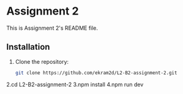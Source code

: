 # Assignment 2

This is Assignment 2's README file.

## Installation

1. Clone the repository:

   ```bash
   git clone https://github.com/ekram2d/L2-B2-assignment-2.git
2.cd L2-B2-assignment-2
3.npm install
4.npm run dev
